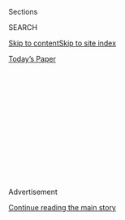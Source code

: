 <div id="app">

<div>

<div>

<div>

<div class="NYTAppHideMasthead css-1q2w90k e1suatyy0">

<div class="section css-ui9rw0 e1suatyy2">

<div class="css-eph4ug er09x8g0">

<div class="css-6n7j50">

</div>

<span class="css-1dv1kvn">Sections</span>

<div class="css-10488qs">

<span class="css-1dv1kvn">SEARCH</span>

</div>

[Skip to content](#site-content)[Skip to site index](#site-index)

</div>

<div class="css-10698na e1huz5gh0">

</div>

</div>

<div id="masthead-bar-one" class="section hasLinks css-15hmgas e1csuq9d3">

<div class="css-uqyvli e1csuq9d0">

</div>

<div class="css-1uqjmks e1csuq9d1">

</div>

<div class="css-9e9ivx">

[](https://myaccount.nytimes.com/auth/login?response_type=cookie&client_id=vi)

</div>

<div class="css-1bvtpon e1csuq9d2">

[Today’s Paper](https://www.nytimes.com/section/todayspaper)

</div>

</div>

</div>

</div>

<div data-aria-hidden="false">

<div id="site-content" role="main">

<div>

<div class="css-1aor85t" style="opacity:0.000000001;z-index:-1;visibility:hidden">

<div class="css-1hqnpie">

<div class="css-epjblv">

<span class="css-17xtcya">[Opinion](/section/opinion)</span><span class="css-x15j1o">|</span><span class="css-fwqvlz">You’re
Probably Inhaling Microplastics Right Now</span>

</div>

<div class="css-k008qs">

<div class="css-1iwv8en">

<span class="css-18z7m18"></span>

<div>

</div>

</div>

<span class="css-1n6z4y">https://nyti.ms/3fVmIVt</span>

<div class="css-1705lsu">

<div class="css-4xjgmj">

<div class="css-4skfbu" role="toolbar" data-aria-label="Social Media Share buttons, Save button, and Comments Panel with current comment count" data-testid="share-tools">

  - 
  - 
  - 
  - 
    
    <div class="css-6n7j50">
    
    </div>

  - 

</div>

</div>

</div>

</div>

</div>

</div>

<div id="NYT_TOP_BANNER_REGION" class="css-13pd83m">

</div>

<div id="top-wrapper" class="css-1sy8kpn">

<div id="top-slug" class="css-l9onyx">

Advertisement

</div>

[Continue reading the main story](#after-top)

<div class="ad top-wrapper" style="text-align:center;height:100%;display:block;min-height:250px">

<div id="top" class="place-ad" data-position="top" data-size-key="top">

</div>

</div>

<div id="after-top">

</div>

</div>

<div>

<div class="css-v5btjw etb61u70">

<div class="css-v05ibm etb61u71">

[Opinion](/section/opinion)

</div>

</div>

<div id="sponsor-wrapper" class="css-1hyfx7x">

<div id="sponsor-slug" class="css-19vbshk">

Supported by

</div>

[Continue reading the main story](#after-sponsor)

<div id="sponsor" class="ad sponsor-wrapper" style="text-align:center;height:100%;display:block">

</div>

<div id="after-sponsor">

</div>

</div>

<div class="css-186x18t">

</div>

<div class="css-1vkm6nb ehdk2mb0">

# You’re Probably Inhaling Microplastics Right Now

</div>

A new study found plentiful evidence of these tiny particles in dust in
the nation’s most remote places.

<div class="css-18e8msd">

<div class="css-vp77d3 epjyd6m0">

<div class="css-1baulvz">

By <span class="css-1baulvz last-byline" itemprop="name">Janice
Brahney</span>

<div class="css-8atqhb">

Dr. Brahney is a biogeochemist at Utah State University.

</div>

</div>

</div>

  - June 25, 2020

  - 
    
    <div class="css-4xjgmj">
    
    <div class="css-d8bdto" role="toolbar" data-aria-label="Social Media Share buttons, Save button, and Comments Panel with current comment count" data-testid="share-tools">
    
      - 
      - 
      - 
      - 
        
        <div class="css-6n7j50">
        
        </div>
    
      - 
    
    </div>
    
    </div>

</div>

![<span class="css-cch8ym"><span class="css-1dv1kvn">Credit</span><span class="css-cnj6d5 e1z0qqy90" itemprop="copyrightHolder"><span class="css-1ly73wi e1tej78p0">Credit...</span><span>By
Zolloc</span></span></span>](https://static01.nyt.com/images/2020/06/25/opinion/25brahney/25brahney-mediumSquareAt3X.jpg)

</div>

<div class="section meteredContent css-1r7ky0e" name="articleBody" itemprop="articleBody">

<div class="css-1fanzo5 StoryBodyCompanionColumn">

<div class="css-53u6y8">

LOGAN, Utah — We weren’t looking for what we found.

My research group was trying to determine how much phosphorous was being
carried by wind and rain into some of the most remote regions of the
West and how this nutrient might affect lakes and streams. To do so, we
sampled dust in 11 scattered locations, from Joshua Tree National Park
in California to the Wind River Range in Wyoming.

Back at the lab, peering through microscopes at our samples, we could
see pollen, insect parts and bits of minerals — all of which would have
made it just another day in the life of a dust scientist. But what made
it different was an unexpected interloper: tiny bits of plastic, most
from synthetic microfibers used for making clothing. They were in all of
our samples. And lots of them.

There was so much microplastic, [we
calculated](https://science.sciencemag.org/content/368/6496/1257) that
up to 6 percent of the dusts in those far-flung locations are
microplastics and that more than 1,000 metric tons are deposited in
those places every year by wind and rain. Some blew in from nearby
cities, but most came from much farther away and represented decades of
plastic waste. Four colleagues and I recently published [our
findings](https://science.sciencemag.org/content/368/6496/1257) in the
journal Science.

This waste has become so ubiquitous that it’s now in the air we breathe.
Airborne microplastics don’t care what ZIP code you live in. Preventing
a landfill in your community won’t limit your exposure. And there are
still many questions. If dust in the Grand Canyon contains
microplastics, how many of these tiny plastic particles are in city
dust? How high will airborne concentrations of microplastics get? What
effect are they having on the environment? Are microplastics more toxic
than other, better-understood sources of air pollution such as natural
and industrial dusts?

</div>

</div>

<div class="css-1fanzo5 StoryBodyCompanionColumn">

<div class="css-53u6y8">

We know that inhaled plastics can produce inflammation and lesions in
lungs, and repeated exposure is suspected of leading to respiratory
problems like asthma and cancer. Inhaling microplastics may also
increase exposure to other toxic substances and coatings associated with
plastics and their manufacture.

Natural dust, which include dusts generated by humans, and industrial
dusts can also contain dangerous components, like the pathogen
Coccidioides, a soil-borne fungus that causes [valley
fever](https://www.mayoclinic.org/diseases-conditions/valley-fever/symptoms-causes/syc-20378761),
which can produce flulike symptoms. Industrial, urban and agricultural
dusts often contain heavy metals as well as synthetic toxins. Outdoor
air pollution causes roughly [seven million premature deaths a
year](https://www.who.int/mediacentre/news/releases/2014/air-pollution/en/)
and is associated with [pulmonary
diseases](https://www.nejm.org/doi/full/10.1056/NEJM199312093292401),
even when adjusted for underlying risk factors. Those statistics most
likely include some of the effects of plastic. That we can breathe in
microplastics [has been
known](https://cebp.aacrjournals.org/content/cebp/7/5/419.full.pdf) for
decades. We just haven’t fully appreciated the scale of the problem.But
as Steve Allen, who does research on microplastics at the University of
Strathclyde in Glasgow, Scotland, [put it
recently](https://www.washingtonpost.com/weather/2020/06/14/national-parks-deep-sea-plastic-pollution-is-showing-up-wherever-scientists-look/)
to The Washington Post, “It is hard to imagine a sentence starting with:
‘The health benefits of breathing airborne microplastic ….’”

We shouldn’t be surprised by these findings. In 2018, about [359 million
metric
tons](https://www.statista.com/statistics/282732/global-production-of-plastics-since-1950/)
of plastics were produced worldwide. Plastics are useful, of course, and
we need them for medicine, food safety and technology. But do we really
need plastic lawn decorations for every holiday? The plastic pollution
crisis seems to have as much to do with industry as it does with
consumer choices. A [2017
study](https://advances.sciencemag.org/content/3/7/e1700782.full) in the
journal Science Advances estimated that “if current production and waste
management trends continue, roughly 12 billion metric tons of plastic
waste will be in landfills or in the natural environment by 2050.”

Movements against plastics pollution have led to bans on plastic straws
and plastic bags, and microbeads in cosmetics. But airborne
microplastics mostly come from clothing, car tires and the fragmentation
of commodities and packaging used briefly and then thrown away,
sometimes decades ago.

Reducing plastic waste means taking aim at consumer comfort and
convenience, and offering sustainable alternatives to plastics for those
on all rungs of the economic ladder.

</div>

</div>

<div class="css-1fanzo5 StoryBodyCompanionColumn">

<div class="css-53u6y8">

The path forward to cleaning up this problem is not clear but
undoubtedly will require sweeping and uncomfortable changes. Taking on
this issue requires understanding it, and as our findings underscore,
one thing is clear: We’re breathing in microplastics. That can’t be
good.

[Janice Brahney](https://qcnr.usu.edu/directory/brahney_janice) is an
assistant professor of watershed sciences at Utah State University,
where she directs the Environmental Biogeochemistry and Paleolimnology
Lab.

*The Times is committed to publishing* [*a diversity of
letters*](https://www.nytimes.com/2019/01/31/opinion/letters/letters-to-editor-new-york-times-women.html)
*to the editor. We’d like to hear what you think about this or any of
our articles. Here are some*
[*tips*](https://help.nytimes.com/hc/en-us/articles/115014925288-How-to-submit-a-letter-to-the-editor)*.
And here’s our email:*
[*letters@nytimes.com*](mailto:letters@nytimes.com)*.*

*Follow The New York Times Opinion section on*
[*Facebook*](https://www.facebook.com/nytopinion)*,* [*Twitter
(@NYTopinion)*](http://twitter.com/NYTOpinion) *and*
[*Instagram*](https://www.instagram.com/nytopinion/)*.*

</div>

</div>

</div>

<div>

</div>

<div>

</div>

<div>

</div>

<div>

<div id="bottom-wrapper" class="css-1ede5it">

<div id="bottom-slug" class="css-l9onyx">

Advertisement

</div>

[Continue reading the main story](#after-bottom)

<div id="bottom" class="ad bottom-wrapper" style="text-align:center;height:100%;display:block;min-height:90px">

</div>

<div id="after-bottom">

</div>

</div>

</div>

</div>

</div>

## Site Index

<div>

</div>

## Site Information Navigation

  - [© <span>2020</span> <span>The New York Times
    Company</span>](https://help.nytimes.com/hc/en-us/articles/115014792127-Copyright-notice)

<!-- end list -->

  - [NYTCo](https://www.nytco.com/)
  - [Contact
    Us](https://help.nytimes.com/hc/en-us/articles/115015385887-Contact-Us)
  - [Work with us](https://www.nytco.com/careers/)
  - [Advertise](https://nytmediakit.com/)
  - [T Brand Studio](http://www.tbrandstudio.com/)
  - [Your Ad
    Choices](https://www.nytimes.com/privacy/cookie-policy#how-do-i-manage-trackers)
  - [Privacy](https://www.nytimes.com/privacy)
  - [Terms of
    Service](https://help.nytimes.com/hc/en-us/articles/115014893428-Terms-of-service)
  - [Terms of
    Sale](https://help.nytimes.com/hc/en-us/articles/115014893968-Terms-of-sale)
  - [Site Map](https://spiderbites.nytimes.com)
  - [Help](https://help.nytimes.com/hc/en-us)
  - [Subscriptions](https://www.nytimes.com/subscription?campaignId=37WXW)

</div>

</div>

</div>

</div>
